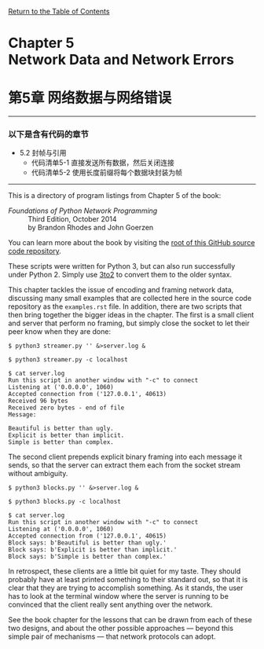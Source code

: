 [Return to the Table of Contents](https://github.com/brandon-rhodes/fopnp#readme)

# Chapter 5<br>Network Data and Network Errors
# 第5章 网络数据与网络错误
---
### 以下是含有代码的章节
* 5.2 封帧与引用
  * 代码清单5-1 直接发送所有数据，然后关闭连接
  * 代码清单5-2 使用长度前缀将每个数据块封装为帧  
---  

This is a directory of program listings from Chapter 5 of the book:

<dl>
<dt><i>Foundations of Python Network Programming</i></dt>
<dd>
Third Edition, October 2014<br>
by Brandon Rhodes and John Goerzen
</dd>
</dl>

You can learn more about the book by visiting the
[root of this GitHub source code repository](https://github.com/brandon-rhodes/fopnp#readme).

These scripts were written for Python 3, but can also run successfully
under Python 2.  Simply use [3to2](https://pypi.python.org/pypi/3to2) to
convert them to the older syntax.

This chapter tackles the issue of encoding and framing network data,
discussing many small examples that are collected here in the source
code repository as the `examples.rst` file.  In addition, there are two
scripts that then bring together the bigger ideas in the chapter.  The
first is a small client and server that perform no framing, but simply
close the socket to let their peer know when they are done:

```
$ python3 streamer.py '' &>server.log &
```

```
$ python3 streamer.py -c localhost
```

```
$ cat server.log
Run this script in another window with "-c" to connect
Listening at ('0.0.0.0', 1060)
Accepted connection from ('127.0.0.1', 40613)
Received 96 bytes
Received zero bytes - end of file
Message:

Beautiful is better than ugly.
Explicit is better than implicit.
Simple is better than complex.

```

The second client prepends explicit binary framing into each message it
sends, so that the server can extract them each from the socket stream
without ambiguity.

```
$ python3 blocks.py '' &>server.log &
```

```
$ python3 blocks.py -c localhost
```

```
$ cat server.log
Run this script in another window with "-c" to connect
Listening at ('0.0.0.0', 1060)
Accepted connection from ('127.0.0.1', 40615)
Block says: b'Beautiful is better than ugly.'
Block says: b'Explicit is better than implicit.'
Block says: b'Simple is better than complex.'
```

In retrospect, these clients are a little bit quiet for my taste.  They
should probably have at least printed something to their standard out,
so that it is clear that they are trying to accomplish something.  As it
stands, the user has to look at the terminal window where the server is
running to be convinced that the client really sent anything over the
network.

See the book chapter for the lessons that can be drawn from each of
these two designs, and about the other possible approaches — beyond this
simple pair of mechanisms — that network protocols can adopt.
